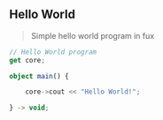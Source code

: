 ## Hello World

> Simple hello world program in fux 

```ts
// Hello World program
get core;

object main() {

    core->cout << "Hello World!";

} -> void;

```